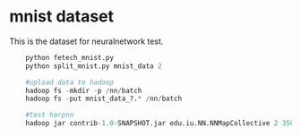 mnist dataset
================

This is the dataset for neuralnetwork test.

```py
    python fetech_mnist.py
    python split_mnist.py mnist_data 2

    #upload data to hadoop
    hadoop fs -mkdir -p /nn/batch
    hadoop fs -put mnist_data_?.* /nn/batch

    #test harpnn
    hadoop jar contrib-1.0-SNAPSHOT.jar edu.iu.NN.NNMapCollective 2 350 5 100,32 2000 0 /nn
```
